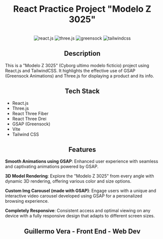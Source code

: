 <h1 align="center">React Practice Project "Modelo Z 3025"</h1>
<br>
<div align="center">
  <div>
    <img src="https://img.shields.io/badge/-React_JS-black?style=for-the-badge&logoColor=white&logo=react&color=61DAFB" alt="react.js" />
    <img src="https://img.shields.io/badge/-Three_JS-black?style=for-the-badge&logoColor=white&logo=threedotjs&color=000000" alt="three.js" />
    <img src="https://img.shields.io/badge/-GSAP-black?style=for-the-badge&logoColor=white&logo=greensock&color=88CE02" alt="greensock" />
    <img src="https://img.shields.io/badge/-Tailwind_CSS-black?style=for-the-badge&logoColor=white&logo=tailwindcss&color=06B6D4" alt="tailwindcss" />
  </div>
</div>

<h2 align='center'>Description</h2>

This is a "Modelo Z 3025" (Cyborg ultimo modelo ficticio) project using React.js and TailwindCSS. It highlights the effective use of GSAP (Greensock Animations) and Three.js for displaying a product and its info.

<h2 align='center'>Tech Stack</h2>

- React.js
- Three.js
- React Three Fiber
- React Three Drei
- GSAP (Greensock)
- Vite
- Tailwind CSS

<h2 align='center'>Features</h2>

**Smooth Animations using GSAP**: Enhanced user experience with seamless and captivating animations powered by GSAP.

**3D Model Rendering**: Explore the "Modelo Z 3025" from every angle with dynamic 3D rendering, offering various color and size options.

**Custom Img Carousel (made with GSAP)**: Engage users with a unique and interactive video carousel developed using GSAP for a personalized browsing experience.

**Completely Responsive**: Consistent access and optimal viewing on any device with a fully responsive design that adapts to different screen sizes.

<h2/>
<h2 align='center'>Guillermo Vera - Front End - Web Dev</h2>